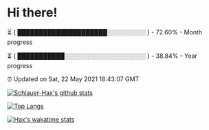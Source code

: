 # Hi there!

⏳ { █████████████████████░░░░░░░░░ } - 72.60% - Month progress

⏳ { ███████████░░░░░░░░░░░░░░░░░░░ } - 38.84% - Year progress

⏰ Updated on Sat, 22 May 2021 18:43:07 GMT


[![Schlauer-Hax's github stats](https://github-readme-stats.vercel.app/api?username=Schlauer-Hax&show_icons=true&theme=dark&count_private=true)](https://github.com/Schlauer-Hax)


[![Top Langs](https://github-readme-stats.vercel.app/api/top-langs/?username=Schlauer-Hax&layout=compact&theme=dark)](https://github.com/Schlauer-Hax?tab=repositories)


[![Hax's wakatime stats](https://github-readme-stats.vercel.app/api/wakatime?username=Hax&theme=dark)](https://wakatime.com/@Hax)

